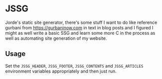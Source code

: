 # JSSG

Jorde's static site generator, there's some stuff I want to do like
reference gurbani from https://gurbaninow.com in text in blog posts
and I figured I might as well write a basic SSG and learn some more C
in the process as well as automating site generation of my website.

## Usage 

Set the `JSSG_HEADER`, `JSSG_FOOTER`, `JSSG_CONTENTS` and
`JSSG_ARTICLES` environment variables appropriately and then just run.
